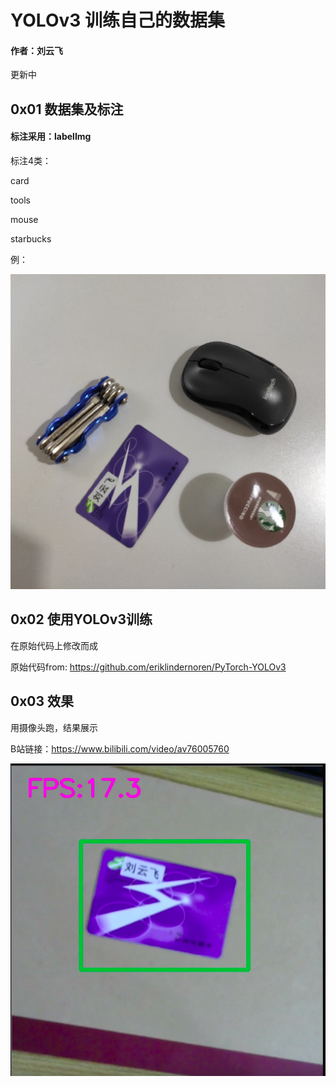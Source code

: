 # YOLOv3 训练自己的数据集

#### 作者：刘云飞



更新中



## 0x01 数据集及标注

#### 标注采用：labelImg

标注4类：

card

tools

mouse

starbucks

例：

![数据集图](datasets_demo.jpg)



## 0x02  使用YOLOv3训练

在原始代码上修改而成

原始代码from: https://github.com/eriklindernoren/PyTorch-YOLOv3  

## 0x03 效果

用摄像头跑，结果展示

B站链接：https://www.bilibili.com/video/av76005760

![](demo_result.png)